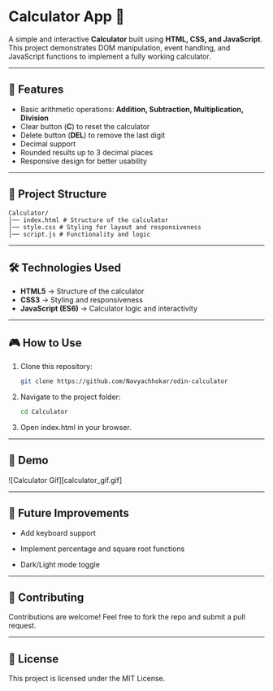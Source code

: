# Calculator App 🧮

A simple and interactive **Calculator** built using **HTML, CSS, and JavaScript**.  
This project demonstrates DOM manipulation, event handling, and JavaScript functions to implement a fully working calculator.

---

## 🚀 Features
- Basic arithmetic operations: **Addition, Subtraction, Multiplication, Division**
- Clear button (**C**) to reset the calculator
- Delete button (**DEL**) to remove the last digit
- Decimal support
- Rounded results up to 3 decimal places
- Responsive design for better usability

---

## 📂 Project Structure
```
Calculator/
│── index.html # Structure of the calculator
│── style.css # Styling for layout and responsiveness
│── script.js # Functionality and logic
```

---

## 🛠️ Technologies Used
- **HTML5** → Structure of the calculator
- **CSS3** → Styling and responsiveness
- **JavaScript (ES6)** → Calculator logic and interactivity

---

## 🎮 How to Use
1. Clone this repository:
   ```bash
   git clone https://github.com/Navyachhokar/odin-calculator
2. Navigate to the project folder:
   ```bash
   cd Calculator
3. Open index.html in your browser.

---

## 📸 Demo

![Calculator Gif][calculator_gif.gif]

---

## 📝 Future Improvements

- Add keyboard support

- Implement percentage and square root functions

- Dark/Light mode toggle

---

## 🤝 Contributing

Contributions are welcome! Feel free to fork the repo and submit a pull request.

---

## 📜 License

This project is licensed under the MIT License.
